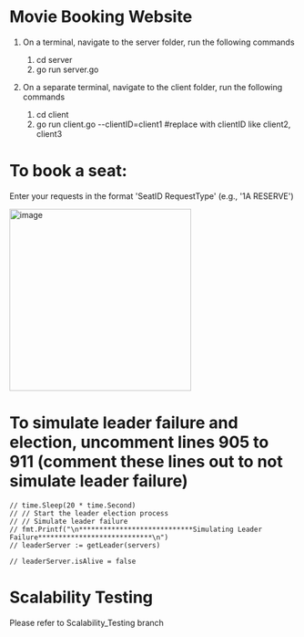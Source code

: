 # Movie Booking Website

1. On a terminal, navigate to the server folder, run the following commands
   1. cd server
   2. go run server.go

2. On a separate terminal, navigate to the client folder, run the following commands
   1. cd client
   2. go run client.go --clientID=client1  #replace with clientID  like client2, client3


# To book a seat:

Enter your requests in the format 'SeatID RequestType' (e.g., '1A RESERVE')

<img width="319" alt="image" src="https://github.com/user-attachments/assets/f5775ba3-952c-44e0-abf1-e299050a6bed" />

# To simulate leader failure and election, uncomment lines 905 to 911 (comment these lines out to not simulate leader failure)

	// time.Sleep(20 * time.Second)
	// // Start the leader election process
	// // Simulate leader failure
	// fmt.Printf("\n****************************Simulating Leader Failure****************************\n")
	// leaderServer := getLeader(servers)

	// leaderServer.isAlive = false

# Scalability Testing

Please refer to Scalability_Testing branch
